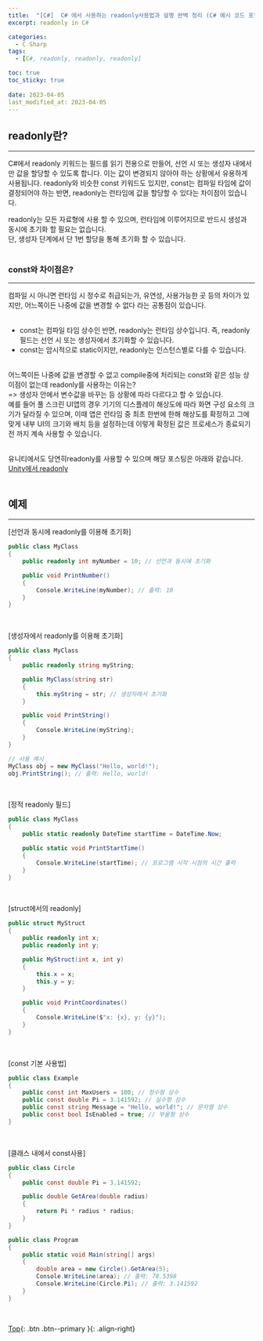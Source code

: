 ```yaml
---
title:  "[C#]  C# 에서 사용하는 readonly사용법과 설명 완벽 정리 (C# 예시 코드 포함)"
excerpt: readonly in C#

categories:
  - C Sharp
tags:
  - [C#, readonly, readonly, readonly]

toc: true
toc_sticky: true
 
date: 2023-04-05
last_modified_at: 2023-04-05
---
```


## readonly란?
---
C#에서 readonly 키워드는 필드를 읽기 전용으로 만들어, 선언 시 또는 생성자 내에서만 값을 할당할 수 있도록 합니다. 이는 값이 변경되지 않아야 하는 상황에서 유용하게 사용됩니다. readonly와 비슷한 const 키워드도 있지만, const는 컴파일 타임에 값이 결정되어야 하는 반면, readonly는 런타임에 값을 할당할 수 있다는 차이점이 있습니다.<br>

readonly는 모든 자료형에 사용 할 수 있으며, 런타임에 이루어지므로 반드시 생성과 동시에 초기화 할 필요는 없습니다.<br>
단, 생성자 단계에서 단 1번 할당을 통해 초기화 할 수 있습니다.
<br><br> 

### const와 차이점은?
---
컴파일 시 아니면 런타임 시 정수로 취급되는가, 유연성, 사용가능한 곳 등의 차이가 있지만, 어느쪽이든 나중에 값을 변경할 수 없다 라는 공통점이 있습니다. <br><br>

* const는 컴파일 타임 상수인 반면, readonly는 런타임 상수입니다. 즉, readonly 필드는 선언 시 또는 생성자에서 초기화할 수 있습니다.
* const는 암시적으로 static이지만, readonly는 인스턴스별로 다를 수 있습니다.
<br><br>

어느쪽이든 나중에 값을 변경할 수 없고 compile중에 처리되는 const와 같은 성능 상 이점이 없는데 readonly를 사용하는 이유는? <br>
=> 생성자 안에서 변수값을 바꾸는 등 상황에 따라 다르다고 할 수 있습니다. <br>
예를 들어 풀 스크린 UI앱의 경우 기기의 디스플레이 해상도에 따라 화면 구성 요소의 크기가 달라질 수 있으며, 이때 앱은 런타임 중 최초 한번에 한해 해상도를 확정하고 그에 맞게 내부 UI의 크기와 배치 등을 설정하는데 이렇게 확정된 값은 프로세스가 종료되기 전 까지 계속 사용할 수 있습니다.
<br><br>

유니티에서도 당연히readonly를 사용할 수 있으며 해당 포스팅은 아래와 같습니다. <br> 
[Unity에서 readonly](https://choiyoungchan.github.io/unity%20code/unity-const-readonly/)
<br><br>

## 예제
---
[선언과 동시에 readonly를 이용해 초기화]
```c#
public class MyClass
{
    public readonly int myNumber = 10; // 선언과 동시에 초기화

    public void PrintNumber()
    {
        Console.WriteLine(myNumber); // 출력: 10
    }
}
```
<br>

[생성자에서 readonly를 이용해 초기화]
```c#
public class MyClass
{
    public readonly string myString;

    public MyClass(string str)
    {
        this.myString = str; // 생성자에서 초기화
    }

    public void PrintString()
    {
        Console.WriteLine(myString);
    }
}

// 사용 예시
MyClass obj = new MyClass("Hello, world!");
obj.PrintString(); // 출력: Hello, world!
```
<br>

[정적 readonly 필드]
```c#
public class MyClass
{
    public static readonly DateTime startTime = DateTime.Now;

    public static void PrintStartTime()
    {
        Console.WriteLine(startTime); // 프로그램 시작 시점의 시간 출력
    }
}
```
<br>

[struct에서의 readonly]
```c#
public struct MyStruct
{
    public readonly int x;
    public readonly int y;

    public MyStruct(int x, int y)
    {
        this.x = x;
        this.y = y;
    }

    public void PrintCoordinates()
    {
        Console.WriteLine($"x: {x}, y: {y}");
    }
}
```
<br>

[const 기본 사용법]
```c#
public class Example
{
    public const int MaxUsers = 100; // 정수형 상수
    public const double Pi = 3.141592; // 실수형 상수
    public const string Message = "Hello, world!"; // 문자열 상수
    public const bool IsEnabled = true; // 부울형 상수
}
```
<br>

[클래스 내에서 const사용]
```c#
public class Circle
{
    public const double Pi = 3.141592;

    public double GetArea(double radius)
    {
        return Pi * radius * radius;
    }
}

public class Program
{
    public static void Main(string[] args)
    {
        double area = new Circle().GetArea(5);
        Console.WriteLine(area); // 출력: 78.5398
        Console.WriteLine(Circle.Pi); // 출력: 3.141592
    }
}
```
<br>

[Top](#){: .btn .btn--primary }{: .align-right}